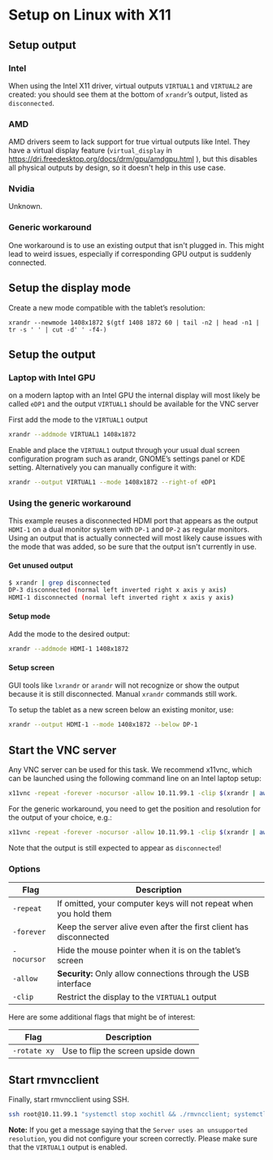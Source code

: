 # Setup on Linux with X11

## Setup output

### Intel

When using the Intel X11 driver, virtual outputs `VIRTUAL1` and `VIRTUAL2` are created: you should see them at the bottom of `xrandr`’s output, listed as `disconnected`.

### AMD

AMD drivers seem to lack support for true virtual outputs like Intel. They have a virtual display feature (`virtual_display` in https://dri.freedesktop.org/docs/drm/gpu/amdgpu.html ), but this disables all physical outputs by design, so it doesn't help in this use case.

### Nvidia

Unknown.


### Generic workaround

One workaround is to use an existing output that isn't plugged in. This might lead to weird issues, especially if corresponding GPU output is suddenly connected. 



## Setup the display mode

Create a new mode compatible with the tablet’s resolution:

```
xrandr --newmode 1408x1872 $(gtf 1408 1872 60 | tail -n2 | head -n1 | tr -s ' ' | cut -d' ' -f4-)
```


## Setup the output

### Laptop with Intel GPU

on a modern laptop with an Intel GPU the internal display will most likely be called `eDP1` and the output `VIRTUAL1` should be available for the VNC server 

First add the mode to the `VIRTUAL1` output
```sh
xrandr --addmode VIRTUAL1 1408x1872
```


Enable and place the `VIRTUAL1` output through your usual dual screen configuration program such as arandr, GNOME’s settings panel or KDE setting. Alternatively you can manually configure it with:

```sh
xrandr --output VIRTUAL1 --mode 1408x1872 --right-of eDP1
```

### Using the generic workaround

This example reuses a disconnected HDMI port that appears as the output `HDMI-1` on a dual monitor system with `DP-1` and `DP-2` as regular monitors. Using an output that is actually connected will most likely cause issues with the mode that was added, so be sure that the output isn't currently in use.

#### Get unused output

```sh
$ xrandr | grep disconnected
DP-3 disconnected (normal left inverted right x axis y axis)
HDMI-1 disconnected (normal left inverted right x axis y axis)
```

#### Setup mode

Add the mode to the desired output:

```sh
xrandr --addmode HDMI-1 1408x1872
```

#### Setup screen

GUI tools like `lxrandr` or `arandr` will not recognize or show the output because it is still disconnected. Manual `xrandr` commands still work.

To setup the tablet as a new screen below an existing monitor, use:

```sh
xrandr --output HDMI-1 --mode 1408x1872 --below DP-1
```


## Start the VNC server

Any VNC server can be used for this task.
We recommend x11vnc, which can be launched using the following command line on an Intel laptop setup:

```sh
x11vnc -repeat -forever -nocursor -allow 10.11.99.1 -clip $(xrandr | awk '/VIRTUAL1 connected/{print $3}')
```

For the generic workaround, you need to get the position and resolution for the output of your choice, e.g.:

```sh
x11vnc -repeat -forever -nocursor -allow 10.11.99.1 -clip $(xrandr | awk '/HMDI-1 disconnected/{print $3}')
```
Note that the output is still expected to appear as `disconnected`!

### Options

Flag         | Description
----         | -----------
`-repeat`    | If omitted, your computer keys will not repeat when you hold them
`-forever`   | Keep the server alive even after the first client has disconnected
`-nocursor`  | Hide the mouse pointer when it is on the tablet’s screen
`-allow`     | **Security:** Only allow connections through the USB interface
`-clip`      | Restrict the display to the `VIRTUAL1` output

Here are some additional flags that might be of interest:

Flag         | Description
----         | -----------
`-rotate xy` | Use to flip the screen upside down

## Start rmvncclient

Finally, start rmvncclient using SSH.

```sh
ssh root@10.11.99.1 "systemctl stop xochitl && ./rmvncclient; systemctl start xochitl"
```

**Note:** If you get a message saying that the `Server uses an unsupported resolution`, you did not configure your screen correctly.
Please make sure that the `VIRTUAL1` output is enabled.
